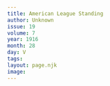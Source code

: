 ```yaml
---
title: American League Standing
author: Unknown
issue: 19
volume: 7
year: 1916
month: 28
day: V
tags:
layout: page.njk
image:
---
```


